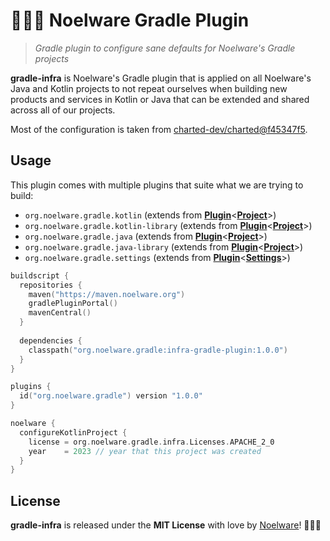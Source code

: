 # 🐻‍❄️🐘 Noelware Gradle Plugin
> *Gradle plugin to configure sane defaults for Noelware's Gradle projects*

**gradle-infra** is Noelware's Gradle plugin that is applied on all Noelware's Java and Kotlin projects to not repeat ourselves when building new
products and services in Kotlin or Java that can be extended and shared across all of our projects.

Most of the configuration is taken from [charted-dev/charted@f45347f5](https://github.com/charted-dev/charted/blob/f45347f5bd5b34ecb17757b5353794a404dbf23b).

## Usage
This plugin comes with multiple plugins that suite what we are trying to build:

- `org.noelware.gradle.kotlin` (extends from [**Plugin**](https://docs.gradle.org/current/javadoc/org/gradle/api/Plugin.html)<[**Project**](https://docs.gradle.org/current/dsl/org.gradle.api.Project.html)>)
- `org.noelware.gradle.kotlin-library` (extends from [**Plugin**](https://docs.gradle.org/current/javadoc/org/gradle/api/Plugin.html)<[**Project**](https://docs.gradle.org/current/dsl/org.gradle.api.Project.html)>)
- `org.noelware.gradle.java` (extends from [**Plugin**](https://docs.gradle.org/current/javadoc/org/gradle/api/Plugin.html)<[**Project**](https://docs.gradle.org/current/dsl/org.gradle.api.Project.html)>)
- `org.noelware.gradle.java-library` (extends from [**Plugin**](https://docs.gradle.org/current/javadoc/org/gradle/api/Plugin.html)<[**Project**](https://docs.gradle.org/current/dsl/org.gradle.api.Project.html)>)
- `org.noelware.gradle.settings` (extends from [**Plugin**](https://docs.gradle.org/current/javadoc/org/gradle/api/Plugin.html)<[**Settings**](https://docs.gradle.org/current/dsl/org.gradle.api.initialization.Settings.html)>)

```kotlin
buildscript {
  repositories {
    maven("https://maven.noelware.org")
    gradlePluginPortal()
    mavenCentral()
  }
  
  dependencies {
    classpath("org.noelware.gradle:infra-gradle-plugin:1.0.0")
  }
}

plugins {
  id("org.noelware.gradle") version "1.0.0"
}

noelware {
  configureKotlinProject {
    license = org.noelware.gradle.infra.Licenses.APACHE_2_0
    year    = 2023 // year that this project was created
  }
}
```

## License
**gradle-infra** is released under the **MIT License** with love by [Noelware](https://noelware.org)! 🐻‍❄️💜
